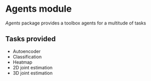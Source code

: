 # Agents module
*Agents* package provides a toolbox agents for a multitude of tasks

## Tasks provided
- Autoencoder
- Classification
- Heatmap
- 2D joint estimation
- 3D joint estimation

